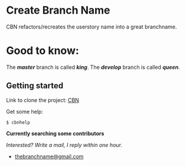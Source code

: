 # Create Branch Name
CBN refactors/recreates the userstory name into a great branchname.

# Good to know:
The ***master*** branch is called ***king***.
The ***develop*** branch is called ***queen***.

## Getting started
[CBN]: https://github.com/TheVerux/Create-Branch-Name.git


Link to clone the project: [CBN]

Get some help:
```
$ cbnhelp
```

**Currently searching some contributors**

*Interested? Write a mail, I reply within one hour.*  

- thebranchname@gmail.com
